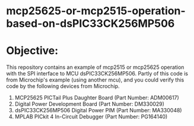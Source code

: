# mcp25625-or-mcp2515-operation-based-on-dsPIC33CK256MP506
Objective:
=============================
This repository contains an example of mcp2515 or mcp25625 operation with the SPI interface to MCU dsPIC33CK256MP506. Partly of this code is from Microchip's example (using another mcu), and you could verify this code by the following devices from Microchip.
1) MCP25625 PICTail Plus Daughter Board (Part Number: ADM00617)
2) Digital Power Development Board (Part Number: DM330029)
3) dsPIC33CK256MP506 Digital Power PIM (Part Number: MA330048)
4) MPLAB PICkit 4 In-Circuit Debugger (Part Number: PG164140)
